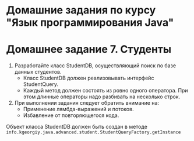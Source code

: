 # Домашние задания по курсу "Язык программирования Java"

# Домашнее задание 7. Студенты

1. Разработайте класс StudentDB, осуществляющий поиск по базе данных студентов.
   * Класс StudentDB должен реализовывать интерфейс StudentQuery.
   * Каждый метод должен состоять из ровно одного оператора. При этом длинные операторы надо разбивать на несколько строк.
2. При выполнении задания следует обратить внимание на:
   * Применение лямбда-выражений и потоков.
   * Избавление от повторяющегося кода.

Объект класса StudentDB должен быть создан в методе `info.kgeorgiy.java.advanced.student.StudentQueryFactory.getInstance`